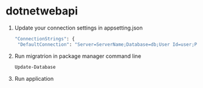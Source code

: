 # dotnetwebapi
1. Update your connection settings in appsetting.json
   ```sh
   "ConnectionStrings": {
    "DefaultConnection": "Server=ServerName;Database=db;User Id=user;Password=pass;"}
   ```
2. Run migratrion in package manager command line
   ```sh
   Update-Database
   ```
3. Run application
